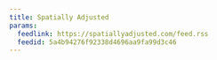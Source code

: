 ```yaml
---
title: Spatially Adjusted
params:
  feedlink: https://spatiallyadjusted.com/feed.rss
  feedid: 5a4b94276f92338d4696aa9fa99d3c46
---
```

